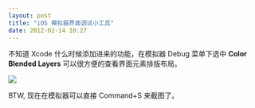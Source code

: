 ```yaml
---
layout: post
title: "iOS 模拟器界面调试小工具"
date: 2012-02-14 10:27
---
```


不知道 Xcode 什么时候添加进来的功能，在模拟器 Debug 菜单下选中 **Color Blended Layers** 可以很方便的查看界面元素排版布局。

![](http://ww3.sinaimg.cn/mw600/48db4d54jw1dq1llsnzicj.jpg)

BTW, 现在在模拟器可以直接 Command+S 来截图了。
